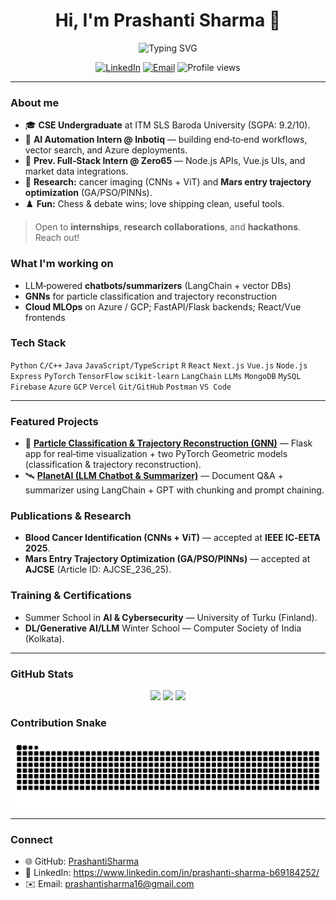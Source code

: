 <!-- Profile Header -->
<h1 align="center">Hi, I'm Prashanti Sharma 👋</h1>
<p align="center">
  <img src="https://readme-typing-svg.demolab.com?font=Fira+Code&size=22&pause=1000&center=true&vCenter=true&width=700&lines=AI+Automation+%7C+Full‑Stack+Developer+%7C+Researcher;CSE+Undergrad+%40+ITM+SLS+Baroda+University;Passionate+about+LLMs%2C+GNNs%2C+and+Edge+AI" alt="Typing SVG" />
</p>

<p align="center">
  <a href="https://www.linkedin.com/in/prashanti-sharma-b69184252/"><img alt="LinkedIn" src="https://img.shields.io/badge/LinkedIn-0077B5?logo=linkedin&logoColor=white"></a>
  <a href="mailto:prashantisharma16@gmail.com"><img alt="Email" src="https://img.shields.io/badge/Email-%20-informational?logo=gmail"></a>
  <img alt="Profile views" src="https://komarev.com/ghpvc/?username=PrashantiSharma&style=flat">
</p>

---

### About me
- 🎓 **CSE Undergraduate** at ITM SLS Baroda University (SGPA: 9.2/10).
- 🤖 **AI Automation Intern @ Inbotiq** — building end‑to‑end workflows, vector search, and Azure deployments.
- 🧩 **Prev. Full‑Stack Intern @ Zero65** — Node.js APIs, Vue.js UIs, and market data integrations.
- 🧪 **Research:** cancer imaging (CNNs + ViT) and **Mars entry trajectory optimization** (GA/PSO/PINNs).
- ♟️ **Fun:** Chess & debate wins; love shipping clean, useful tools.

> Open to **internships**, **research collaborations**, and **hackathons**. Reach out!

### What I'm working on
- LLM‑powered **chatbots/summarizers** (LangChain + vector DBs)
- **GNNs** for particle classification and trajectory reconstruction
- **Cloud MLOps** on Azure / GCP; FastAPI/Flask backends; React/Vue frontends

### Tech Stack
`Python` `C/C++` `Java` `JavaScript/TypeScript` `R` `React` `Next.js` `Vue.js` `Node.js` `Express`
`PyTorch` `TensorFlow` `scikit‑learn` `LangChain` `LLMs`
`MongoDB` `MySQL` `Firebase`
`Azure` `GCP` `Vercel` `Git/GitHub` `Postman` `VS Code`

---

### Featured Projects
- 🔭 **[Particle Classification & Trajectory Reconstruction (GNN)](https://github.com/PrashantiSharma/Particle-ClassificationAndTrajectoryReconstruction-usingGNN)** — Flask app for real‑time visualization + two PyTorch Geometric models (classification & trajectory reconstruction).
- 🛰️ **[PlanetAI (LLM Chatbot & Summarizer)](https://github.com/PrashantiSharma/PlanetAI)** — Document Q&A + summarizer using LangChain + GPT with chunking and prompt chaining.

### Publications & Research
- **Blood Cancer Identification (CNNs + ViT)** — accepted at **IEEE IC‑EETA 2025**.
- **Mars Entry Trajectory Optimization (GA/PSO/PINNs)** — accepted at **AJCSE** (Article ID: AJCSE_236_25).

### Training & Certifications
- Summer School in **AI & Cybersecurity** — University of Turku (Finland).
- **DL/Generative AI/LLM** Winter School — Computer Society of India (Kolkata).

---

### GitHub Stats
<p align="center">
  <img src="https://github-readme-stats.vercel.app/api?username=PrashantiSharma&show_icons=true" height="160" />
  <img src="https://github-readme-streak-stats.herokuapp.com/?user=PrashantiSharma" height="160" />
  <img src="https://github-readme-stats.vercel.app/api/top-langs/?username=PrashantiSharma&layout=compact" height="160" />
</p>

### Contribution Snake
<p align="center">
  <img src="https://raw.githubusercontent.com/PrashantiSharma/PrashantiSharma/output/github-contribution-grid-snake.svg" alt="snake" />
</p>

---

### Connect
- 🌐 GitHub: <a href="https://github.com/PrashantiSharma">PrashantiSharma</a>
- 💼 LinkedIn: <a href="https://www.linkedin.com/in/prashanti-sharma-b69184252/">https://www.linkedin.com/in/prashanti-sharma-b69184252/</a>
- ✉️ Email: <a href="mailto:prashantisharma16@gmail.com">prashantisharma16@gmail.com</a>

<!--
How to use:
1) Create a public repo named exactly 'PrashantiSharma' and place this README.md at its root.
2) (Optional) Add the snake GitHub Action from .github/workflows/snake.yml in this package.
3) Commit & push; your profile README will appear at https://github.com/PrashantiSharma.
-->

